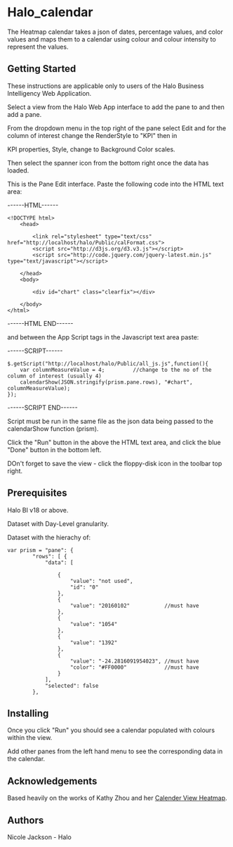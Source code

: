 # Halo_calendar

The Heatmap calendar takes a json of dates, percentage values, and color values and maps them to a calendar using colour and colour intensity to represent the values.

## Getting Started

These instructions are applicable only to users of the Halo Business Intelligency Web Application.

Select a view from the Halo Web App interface to add the pane to and then add a pane. 

From the dropdown menu in the top right of the pane select Edit and for the column of interest change the RenderStyle to "KPI" then in

KPI properties, Style, change to Background Color scales.

Then select the spanner icon from the bottom right once the data has loaded.

This is the Pane Edit interface. Paste the following code into the HTML text area:


------HTML------
```
<!DOCTYPE html>
    <head>   
    
        <link rel="stylesheet" type="text/css" href="http://localhost/halo/Public/calFormat.css">
        <script src="http://d3js.org/d3.v3.js"></script>
        <script src="http://code.jquery.com/jquery-latest.min.js" type="text/javascript"></script>
	
    </head>
    <body>
    
        <div id="chart" class="clearfix"></div>
	
    </body>
</html>
```

------HTML END------


and between the App Script tags in the Javascript text area paste:


------SCRIPT------

```
$.getScript("http://localhost/halo/Public/all_js.js",function(){
    var columnMeasureValue = 4; 		//change to the no of the column of interest (usually 4)
    calendarShow(JSON.stringify(prism.pane.rows), "#chart", columnMeasureValue);
});
```

------SCRIPT END------


Script must be run in the same file as the json data being passed to the calendarShow function (prism).

Click the "Run" button in the above the HTML text area, and click the blue "Done" button in the bottom left.

DOn't forget to save the view - click the floppy-disk icon in the toolbar top right.


## Prerequisites

Halo BI v18 or above.

Dataset with Day-Level granularity.

Dataset with the hierachy of:

```
var prism = "pane": {
		"rows": [ { 
			"data": [

				{
					"value": "not used",
					"id": "0"
				},
				{
					"value": "20160102"           //must have
				},
				{
					"value": "1054"
				},
				{
					"value": "1392"
				},
				{
					"value": "-24.2816091954023", //must have
					"color": "#FF0000"            //must have
				}
			],
			"selected": false
		},
```
## Installing

Once you click "Run" you should see a calendar populated with colours within the view.

Add other panes from the left hand menu to see the corresponding data in the calendar.


## Acknowledgements

Based heavily on the works of Kathy Zhou and her [Calender View Heatmap](http://bl.ocks.org/KathyZ/c2d4694c953419e0509b).


## Authors

Nicole Jackson - Halo


